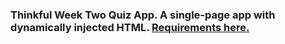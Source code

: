 ### Thinkful Week Two Quiz App. A single-page app with dynamically injected HTML. [Requirements here.](https://docs.google.com/document/d/1YXhMx3dHYsXMxgqMYDdzlTN3KWKBG99S9IPtgrdGA3w/edit?usp=sharing)
